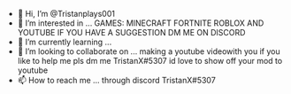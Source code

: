 - 👋 Hi, I’m @Tristanplays001 
- 👀 I’m interested in ...  GAMES: MINECRAFT FORTNITE ROBLOX AND YOUTUBE IF YOU HAVE A SUGGESTION DM ME ON DISCORD
- 🌱 I’m currently learning ...
- 💞️ I’m looking to collaborate on ... making a youtube videowith you if you like to help me pls dm me TristanX#5307 id love to show off your mod to youtube 
- 📫 How to reach me ... through discord TristanX#5307

<!---
Tristanplays001/Tristanplays001 is a ✨ special ✨ repository because its `README.md` (this file) appears on your GitHub profile.
You can click the Preview link to take a look at your changes.
--->
